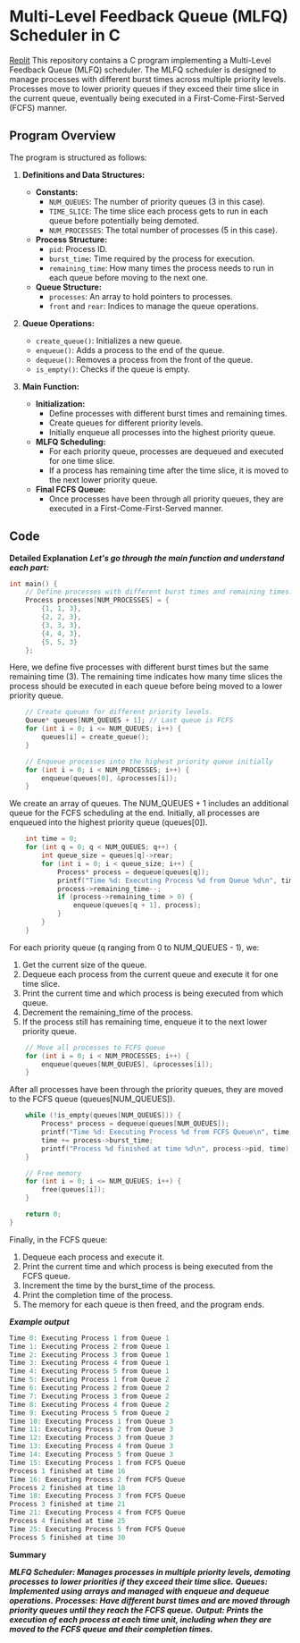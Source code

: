 # Multi-Level Feedback Queue (MLFQ) Scheduler in C

[Replit](#https://replit.com/@AljonFernando/MultiLevelFeedbackQueueAlgorithm)
This repository contains a C program implementing a Multi-Level Feedback Queue (MLFQ) scheduler. The MLFQ scheduler is designed to manage processes with different burst times across multiple priority levels. Processes move to lower priority queues if they exceed their time slice in the current queue, eventually being executed in a First-Come-First-Served (FCFS) manner.

## Program Overview

The program is structured as follows:

1. **Definitions and Data Structures:**
   - **Constants:**
     - `NUM_QUEUES`: The number of priority queues (3 in this case).
     - `TIME_SLICE`: The time slice each process gets to run in each queue before potentially being demoted.
     - `NUM_PROCESSES`: The total number of processes (5 in this case).
   - **Process Structure:**
     - `pid`: Process ID.
     - `burst_time`: Time required by the process for execution.
     - `remaining_time`: How many times the process needs to run in each queue before moving to the next one.
   - **Queue Structure:**
     - `processes`: An array to hold pointers to processes.
     - `front` and `rear`: Indices to manage the queue operations.

2. **Queue Operations:**
   - `create_queue()`: Initializes a new queue.
   - `enqueue()`: Adds a process to the end of the queue.
   - `dequeue()`: Removes a process from the front of the queue.
   - `is_empty()`: Checks if the queue is empty.

3. **Main Function:**
   - **Initialization:**
     - Define processes with different burst times and remaining times.
     - Create queues for different priority levels.
     - Initially enqueue all processes into the highest priority queue.
   - **MLFQ Scheduling:**
     - For each priority queue, processes are dequeued and executed for one time slice.
     - If a process has remaining time after the time slice, it is moved to the next lower priority queue.
   - **Final FCFS Queue:**
     - Once processes have been through all priority queues, they are executed in a First-Come-First-Served manner.

## Code
**Detailed Explanation**
***Let's go through the main function and understand each part:***


```c
int main() {
    // Define processes with different burst times and remaining times.
    Process processes[NUM_PROCESSES] = {
        {1, 1, 3},
        {2, 2, 3},
        {3, 3, 3},
        {4, 4, 3},
        {5, 5, 3}
    };
```
Here, we define five processes with different burst times but the same remaining time (3). The remaining time indicates how many time slices the process should be executed in each queue before being moved to a lower priority queue.


```c
    // Create queues for different priority levels.
    Queue* queues[NUM_QUEUES + 1]; // Last queue is FCFS
    for (int i = 0; i <= NUM_QUEUES; i++) {
        queues[i] = create_queue();
    }

    // Enqueue processes into the highest priority queue initially
    for (int i = 0; i < NUM_PROCESSES; i++) {
        enqueue(queues[0], &processes[i]);
    }
```
We create an array of queues. The NUM_QUEUES + 1 includes an additional queue for the FCFS scheduling at the end. Initially, all processes are enqueued into the highest priority queue (queues[0]).


```c
    int time = 0;
    for (int q = 0; q < NUM_QUEUES; q++) {
        int queue_size = queues[q]->rear;
        for (int i = 0; i < queue_size; i++) {
            Process* process = dequeue(queues[q]);
            printf("Time %d: Executing Process %d from Queue %d\n", time++, process->pid, q + 1);
            process->remaining_time--;
            if (process->remaining_time > 0) {
                enqueue(queues[q + 1], process);
            }
        }
    }
```
For each priority queue (q ranging from 0 to NUM_QUEUES - 1), we:

1. Get the current size of the queue.
2. Dequeue each process from the current queue and execute it for one time slice.
3. Print the current time and which process is being executed from which queue.
4. Decrement the remaining_time of the process.
5. If the process still has remaining time, enqueue it to the next lower priority queue.


```c
    // Move all processes to FCFS queue
    for (int i = 0; i < NUM_PROCESSES; i++) {
        enqueue(queues[NUM_QUEUES], &processes[i]);
    }
```
After all processes have been through the priority queues, they are moved to the FCFS queue (queues[NUM_QUEUES]).


```c
    while (!is_empty(queues[NUM_QUEUES])) {
        Process* process = dequeue(queues[NUM_QUEUES]);
        printf("Time %d: Executing Process %d from FCFS Queue\n", time, process->pid);
        time += process->burst_time;
        printf("Process %d finished at time %d\n", process->pid, time);
    }

    // Free memory
    for (int i = 0; i <= NUM_QUEUES; i++) {
        free(queues[i]);
    }

    return 0;
}
```
Finally, in the FCFS queue:

1. Dequeue each process and execute it.
2. Print the current time and which process is being executed from the FCFS queue.
3. Increment the time by the burst_time of the process.
4. Print the completion time of the process.
5. The memory for each queue is then freed, and the program ends.


***Example output***
```c
Time 0: Executing Process 1 from Queue 1
Time 1: Executing Process 2 from Queue 1
Time 2: Executing Process 3 from Queue 1
Time 3: Executing Process 4 from Queue 1
Time 4: Executing Process 5 from Queue 1
Time 5: Executing Process 1 from Queue 2
Time 6: Executing Process 2 from Queue 2
Time 7: Executing Process 3 from Queue 2
Time 8: Executing Process 4 from Queue 2
Time 9: Executing Process 5 from Queue 2
Time 10: Executing Process 1 from Queue 3
Time 11: Executing Process 2 from Queue 3
Time 12: Executing Process 3 from Queue 3
Time 13: Executing Process 4 from Queue 3
Time 14: Executing Process 5 from Queue 3
Time 15: Executing Process 1 from FCFS Queue
Process 1 finished at time 16
Time 16: Executing Process 2 from FCFS Queue
Process 2 finished at time 18
Time 18: Executing Process 3 from FCFS Queue
Process 3 finished at time 21
Time 21: Executing Process 4 from FCFS Queue
Process 4 finished at time 25
Time 25: Executing Process 5 from FCFS Queue
Process 5 finished at time 30
```


**Summary**

***MLFQ Scheduler: Manages processes in multiple priority levels, demoting processes to lower priorities if they exceed their time slice.***
***Queues: Implemented using arrays and managed with enqueue and dequeue operations.***
***Processes: Have different burst times and are moved through priority queues until they reach the FCFS queue.***
***Output: Prints the execution of each process at each time unit, including when they are moved to the FCFS queue and their completion times.***
